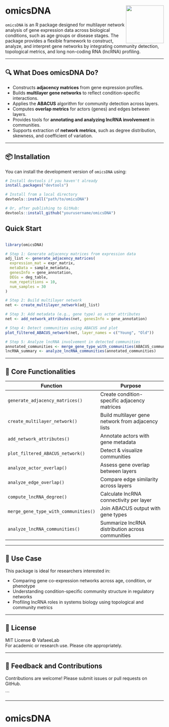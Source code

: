 

# omicsDNA <img src="man/figures/logo.png" align="right" height="120"/>

`omicsDNA` is an R package designed for multilayer network analysis of
gene expression data across biological conditions, such as age groups or
disease stages. The package provides a flexible framework to construct,
analyze, and interpret gene networks by integrating community detection,
topological metrics, and long non-coding RNA (lncRNA) profiling.

------------------------------------------------------------------------

## 🔍 What Does omicsDNA Do?

-   Constructs **adjacency matrices** from gene expression profiles.
-   Builds **multilayer gene networks** to reflect condition-specific
    interactions.
-   Applies the **ABACUS** algorithm for community detection across
    layers.
-   Computes **overlap metrics** for actors (genes) and edges between
    layers.
-   Provides tools for **annotating and analyzing lncRNA involvement**
    in communities.
-   Supports extraction of **network metrics**, such as degree
    distribution, skewness, and coefficient of variation.

------------------------------------------------------------------------

## 📦 Installation

You can install the development version of `omicsDNA` using:

``` r
# Install devtools if you haven't already
install.packages("devtools")

# Install from a local directory
devtools::install("path/to/omicsDNA")

# Or, after publishing to GitHub:
devtools::install_github("yourusername/omicsDNA")
```

## Quick Start

``` r

library(omicsDNA)

# Step 1: Generate adjacency matrices from expression data
adj_list <- generate_adjacency_matrices(
  expression_mat = expr_matrix,
  metaData = sample_metadata,
  genesInfo = gene_annotation,
  DEGs = deg_table,
  num_repetitions = 10,
  num_samples = 30
)

# Step 2: Build multilayer network
net <- create_multilayer_network(adj_list)

# Step 3: Add metadata (e.g., gene type) as actor attributes
net <- add_network_attributes(net, genesInfo = gene_annotation)

# Step 4: Detect communities using ABACUS and plot
plot_filtered_ABACUS_network(net, layer_names = c("Young", "Old"))

# Step 5: Analyze lncRNA involvement in detected communities
annotated_communities <- merge_gene_type_with_communities(ABACUS_communities_net, actors_with_type)
lncRNA_summary <- analyze_lncRNA_communities(annotated_communities)
```

------------------------------------------------------------------------

## 🧪 Core Functionalities

| Function                             | Purpose                                            |
|--------------------------------------|----------------------------------------------------|
| `generate_adjacency_matrices()`      | Create condition-specific adjacency matrices       |
| `create_multilayer_network()`        | Build multilayer gene network from adjacency lists |
| `add_network_attributes()`           | Annotate actors with gene metadata                 |
| `plot_filtered_ABACUS_network()`     | Detect & visualize communities                     |
| `analyze_actor_overlap()`            | Assess gene overlap between layers                 |
| `analyze_edge_overlap()`             | Compare edge similarity across layers              |
| `compute_lncRNA_degree()`            | Calculate lncRNA connectivity per layer            |
| `merge_gene_type_with_communities()` | Join ABACUS output with gene types                 |
| `analyze_lncRNA_communities()`       | Summarize lncRNA distribution across communities   |

------------------------------------------------------------------------

## 🧬 Use Case

This package is ideal for researchers interested in:

-   Comparing gene co-expression networks across age, condition, or
    phenotype
-   Understanding condition-specific community structure in regulatory
    networks
-   Profiling lncRNA roles in systems biology using topological and
    community metrics

------------------------------------------------------------------------

## 📄 License

MIT License © VafaeeLab  
For academic or research use. Please cite appropriately.

------------------------------------------------------------------------

## 🤝 Feedback and Contributions

Contributions are welcome! Please submit issues or pull requests on
GitHub.

\`\`\`

------------------------------------------------------------------------

# omicsDNA
